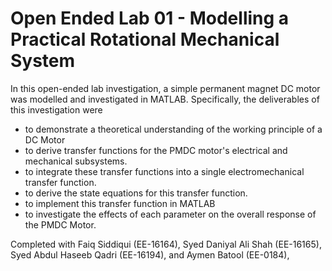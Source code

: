 # Open Ended Lab 01 - Modelling a Practical Rotational Mechanical System

In this open-ended lab investigation, a simple permanent magnet DC motor was modelled and investigated in MATLAB. 
Specifically, the deliverables of this investigation were
- to demonstrate a theoretical understanding of the working principle of a DC Motor
- to derive transfer functions for the PMDC motor's electrical and mechanical subsystems.
- to integrate these transfer functions into a single electromechanical transfer function.
- to derive the state equations for this transfer function.
- to implement this transfer function in MATLAB
- to investigate the effects of each parameter on the overall response of the PMDC Motor.

Completed with Faiq Siddiqui (EE-16164), Syed Daniyal Ali Shah (EE-16165), Syed Abdul Haseeb Qadri (EE-16194), and Aymen Batool (EE-0184),
